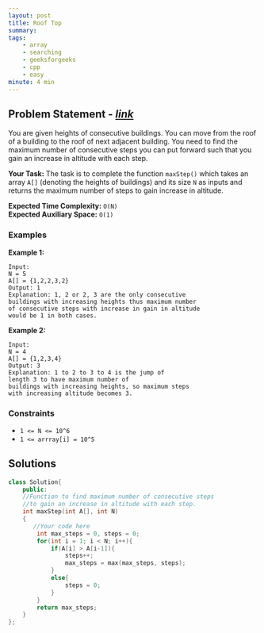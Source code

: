 ```yaml
---
layout: post
title: Roof Top 
summary:
tags:
    - array
    - searching
    - geeksforgeeks
    - cpp
    - easy
minute: 4 min
---
```


## Problem Statement - [*link*](https://practice.geeksforgeeks.org/problems/roof-top-1587115621/1/#)  

You are given heights of consecutive buildings. You can move from the roof of a building to the roof of next adjacent building. You need to find the maximum number of consecutive steps you can put forward such that you gain an increase in altitude with each step.

**Your Task:** 
The task is to complete the function `maxStep()` which takes an array `A[]` (denoting the heights of buildings) and its size `N` as inputs and returns the maximum number of steps to gain increase in altitude.

**Expected Time Complexity:** `O(N)`  
**Expected Auxiliary Space:** `O(1)`

### Examples

**Example 1:**   
```
Input:
N = 5
A[] = {1,2,2,3,2}
Output: 1
Explanation: 1, 2 or 2, 3 are the only consecutive 
buildings with increasing heights thus maximum number
of consecutive steps with increase in gain in altitude
would be 1 in both cases.

```

**Example 2:**   
```
Input:
N = 4
A[] = {1,2,3,4}
Output: 3
Explanation: 1 to 2 to 3 to 4 is the jump of
length 3 to have maximum number of 
buildings with increasing heights, so maximum steps
with increasing altitude becomes 3.
```

### Constraints

+ `1 <= N <= 10^6`
+ `1 <= arrray[i] = 10^5`

## Solutions

```cpp
class Solution{
    public:
    //Function to find maximum number of consecutive steps 
    //to gain an increase in altitude with each step.
    int maxStep(int A[], int N)
    {
       //Your code here
        int max_steps = 0, steps = 0;
        for(int i = 1; i < N; i++){
            if(A[i] > A[i-1]){
                steps++;
                max_steps = max(max_steps, steps);
            }
            else{
                steps = 0;
            }
        }
        return max_steps;
    }
};
```

